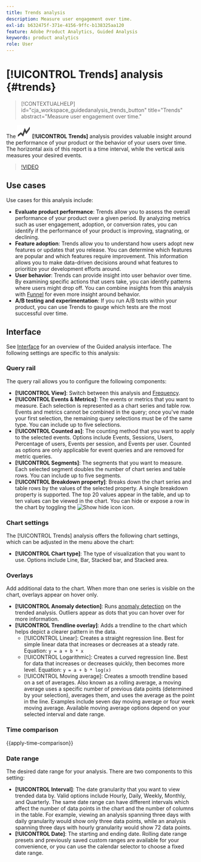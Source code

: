 ```yaml
---
title: Trends analysis
description: Measure user engagement over time.
exl-id: b632475f-371e-4156-9ffc-b138325aa120
feature: Adobe Product Analytics, Guided Analysis
keywords: product analytics
role: User
---
```

# [!UICONTROL Trends] analysis {#trends}

<!-- markdownlint-disable MD034 -->

>[!CONTEXTUALHELP]
>id="cja_workspace_guidedanalysis_trends_button"
>title="Trends"
>abstract="Measure user engagement over time."

<!-- markdownlint-enable MD034 -->

The ![GraphTrend](/help/assets/icons/GraphTrend.svg) **[!UICONTROL Trends]** analysis provides valuable insight around the performance of your product or the behavior of your users over time. The horizontal axis of this report is a time interval, while the vertical axis measures your desired events.

>[!VIDEO](https://video.tv.adobe.com/v/3421666/?learn=on)

## Use cases

Use cases for this analysis include:

* **Evaluate product performance**: Trends allow you to assess the overall performance of your product over a given period. By analyzing metrics such as user engagement, adoption, or conversion rates, you can identify if the performance of your product is improving, stagnating, or declining.
* **Feature adoption**: Trends allow you to understand how users adopt new features or updates that you release. You can determine which features are popular and which features require improvement. This information allows you to make data-driven decisions around what features to prioritize your development efforts around.
* **User behavior**: Trends can provide insight into user behavior over time. By examining specific actions that users take, you can identify patterns where users might drop off. You can combine insights from this analysis with [Funnel](funnel.md) for even more insight around behavior.
* **A/B testing and experimentation**: If you run A/B tests within your product, you can use Trends to gauge which tests are the most successful over time.

## Interface

See [Interface](../overview.md#interface) for an overview of the Guided analysis interface. The following settings are specific to this analysis:

### Query rail

The query rail allows you to configure the following components:

* **[!UICONTROL View]**: Switch between this analysis and [Frequency](frequency.md).
* **[!UICONTROL Events & Metrics]**: The events or metrics that you want to measure. Each selection is represented as a chart series and table row. Events and metrics cannot be combined in the query; once you've made your first selection, the remaining query selections must be of the same type. You can include up to five selections.
* **[!UICONTROL Counted as]**: The counting method that you want to apply to the selected events. Options include Events, Sessions, Users, Percentage of users, Events per session, and Events per user. Counted as options are only applicable for event queries and are removed for metric queries.
* **[!UICONTROL Segments]**: The segments that you want to measure. Each selected segment doubles the number of chart series and table rows. You can include up to five segments.
* **[!UICONTROL Breakdown property]**: Breaks down the chart series and table rows by the values of the selected property. A single breakdown property is supported. The top 20 values appear in the table, and up to ten values can be viewed in the chart. You can hide or expose a row in the chart by toggling the ![Show hide icon](../assets/hide-in-chart.png) icon.  

### Chart settings

The [!UICONTROL Trends] analysis offers the following chart settings, which can be adjusted in the menu above the chart:

* **[!UICONTROL Chart type]**: The type of visualization that you want to use. Options include Line, Bar, Stacked bar, and Stacked area.

### Overlays

Add additional data to the chart. When more than one series is visible on the chart, overlays appear on hover only. 

* **[!UICONTROL Anomaly detection]**: Runs [anomaly detection](/help/analysis-workspace/c-anomaly-detection/anomaly-detection.md) on the trended analysis. Outliers appear as dots that you can hover over for more information.
* **[!UICONTROL Trendline overlay]**: Adds a trendline to the chart which helps depict a clearer pattern in the data.
  * [!UICONTROL Linear]: Creates a straight regression line. Best for simple linear data that increases or decreases at a steady rate. Equation: `y = a + b * x`
  * [!UICONTROL Logarithmic]: Creates a curved regression line. Best for data that increases or decreases quickly, then becomes more level. Equation: `y = a + b * log(x)`
  * [!UICONTROL Moving average]: Creates a smooth trendline based on a set of averages. Also known as a rolling average, a moving average uses a specific number of previous data points (determined by your selection), averages them, and uses the average as the point in the line. Examples include seven day moving average or four week moving average. Available moving average options depend on your selected interval and date range.

### Time comparison

{{apply-time-comparison}}


### Date range

The desired date range for your analysis. There are two components to this setting:

* **[!UICONTROL Interval]**: The date granularity that you want to view trended data by. Valid options include Hourly, Daily, Weekly, Monthly, and Quarterly. The same date range can have different intervals which affect the number of data points in the chart and the number of columns in the table. For example, viewing an analysis spanning three days with daily granularity would show only three data points, while an analysis spanning three days with hourly granularity would show 72 data points.
* **[!UICONTROL Date]**: The starting and ending date. Rolling date range presets and previously saved custom ranges are available for your convenience, or you can use the calendar selector to choose a fixed date range.


<!--

## Example

See below for an example of the analysis.

![Trends compare](../assets/trends-compare.png)

-->